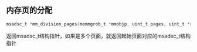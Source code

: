 ## 内存页的分配
```c
msadsc_t *mm_division_pages(memmgrob_t *mmobjp, uint_t pages, uint_t *retrealpnr, uint_t mrtype, uint_t flgs)
```
返回msadsc_t结构指针，如果是多个页面，就返回起始页面对应的msadsc_t结构指针